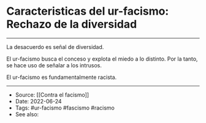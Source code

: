 # Caracteristicas del ur-facismo: Rechazo de la diversidad

---

La desacuerdo es señal de diversidad.

El ur-facismo busca el conceso y explota el miedo a lo distinto. Por la tanto, se hace uso de señalar a los intrusos. 

El ur-facismo es fundamentalmente racista.

---
- Source:  [[Contra el facismo]]
- Date: 2022-06-24
- Tags: #ur-facismo #fascismo #racismo
- See also: